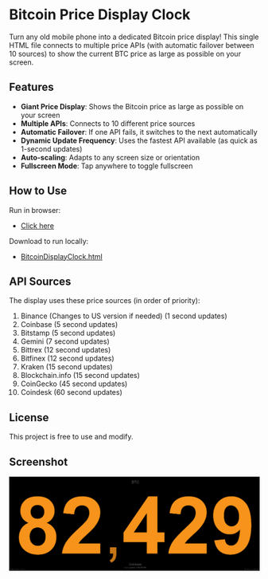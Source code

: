 # Bitcoin Price Display Clock

Turn any old mobile phone into a dedicated Bitcoin price display! This single HTML file connects to multiple price APIs (with automatic failover between 10 sources) to show the current BTC price as large as possible on your screen.
     
## Features

- **Giant Price Display**: Shows the Bitcoin price as large as possible on your screen
- **Multiple APIs**: Connects to 10 different price sources
- **Automatic Failover**: If one API fails, it switches to the next automatically
- **Dynamic Update Frequency**: Uses the fastest API available (as quick as 1-second updates)
- **Auto-scaling**: Adapts to any screen size or orientation
- **Fullscreen Mode**: Tap anywhere to toggle fullscreen

## How to Use

Run in browser:  
- <a href="https://dropthepress.github.io/Bitcoin-Display-Clock/" target="_blank">Click here</a>
  
Download to run locally:  
- <a href="BitcoinDisplayClock.html" download>BitcoinDisplayClock.html</a>

## API Sources

The display uses these price sources (in order of priority):

1. Binance (Changes to US version if needed) (1 second updates)
2. Coinbase (5 second updates)
3. Bitstamp (5 second updates)
4. Gemini (7 second updates)
5. Bittrex (12 second updates)
6. Bitfinex (12 second updates)
7. Kraken (15 second updates)
8. Blockchain.info (15 second updates)
9. CoinGecko (45 second updates)
10. Coindesk (60 second updates)

## License

This project is free to use and modify.

## Screenshot

![Screenshot](Screenshot2025-04-04.png)
